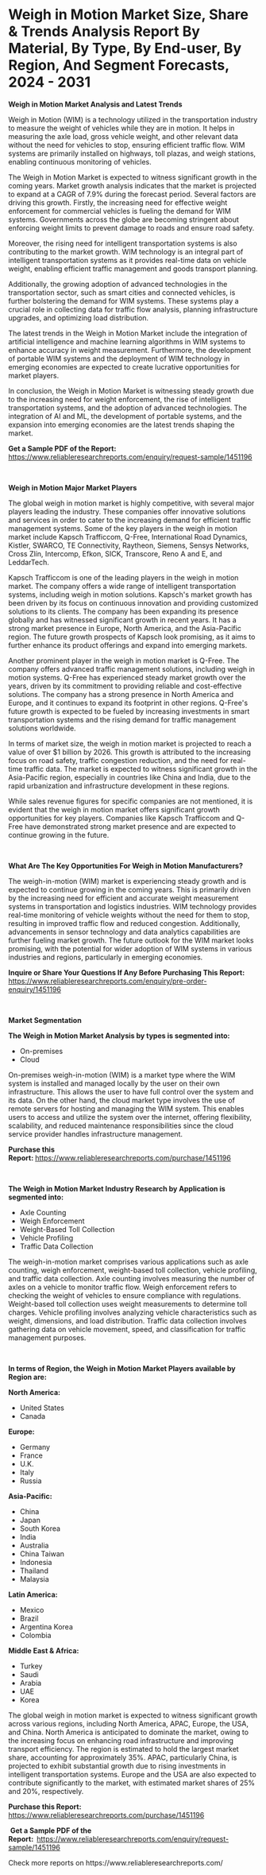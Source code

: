 <p><h1>Weigh in Motion Market Size, Share & Trends Analysis Report By Material, By Type, By End-user, By Region, And Segment Forecasts, 2024 - 2031</h1></p><p><strong>Weigh in Motion Market Analysis and Latest Trends</strong></p>
<p><p>Weigh in Motion (WIM) is a technology utilized in the transportation industry to measure the weight of vehicles while they are in motion. It helps in measuring the axle load, gross vehicle weight, and other relevant data without the need for vehicles to stop, ensuring efficient traffic flow. WIM systems are primarily installed on highways, toll plazas, and weigh stations, enabling continuous monitoring of vehicles.</p><p>The Weigh in Motion Market is expected to witness significant growth in the coming years. Market growth analysis indicates that the market is projected to expand at a CAGR of 7.9% during the forecast period. Several factors are driving this growth. Firstly, the increasing need for effective weight enforcement for commercial vehicles is fueling the demand for WIM systems. Governments across the globe are becoming stringent about enforcing weight limits to prevent damage to roads and ensure road safety.</p><p>Moreover, the rising need for intelligent transportation systems is also contributing to the market growth. WIM technology is an integral part of intelligent transportation systems as it provides real-time data on vehicle weight, enabling efficient traffic management and goods transport planning.</p><p>Additionally, the growing adoption of advanced technologies in the transportation sector, such as smart cities and connected vehicles, is further bolstering the demand for WIM systems. These systems play a crucial role in collecting data for traffic flow analysis, planning infrastructure upgrades, and optimizing load distribution.</p><p>The latest trends in the Weigh in Motion Market include the integration of artificial intelligence and machine learning algorithms in WIM systems to enhance accuracy in weight measurement. Furthermore, the development of portable WIM systems and the deployment of WIM technology in emerging economies are expected to create lucrative opportunities for market players.</p><p>In conclusion, the Weigh in Motion Market is witnessing steady growth due to the increasing need for weight enforcement, the rise of intelligent transportation systems, and the adoption of advanced technologies. The integration of AI and ML, the development of portable systems, and the expansion into emerging economies are the latest trends shaping the market.</p></p>
<p><strong>Get a Sample PDF of the Report:&nbsp;</strong> <a href="https://www.reliableresearchreports.com/enquiry/request-sample/1451196">https://www.reliableresearchreports.com/enquiry/request-sample/1451196</a></p>
<p>&nbsp;</p>
<p><strong>Weigh in Motion Major Market Players</strong></p>
<p><p>The global weigh in motion market is highly competitive, with several major players leading the industry. These companies offer innovative solutions and services in order to cater to the increasing demand for efficient traffic management systems. Some of the key players in the weigh in motion market include Kapsch Trafficcom, Q-Free, International Road Dynamics, Kistler, SWARCO, TE Connectivity, Raytheon, Siemens, Sensys Networks, Cross Zlín, Intercomp, Efkon, SICK, Transcore, Reno A and E, and LeddarTech.</p><p>Kapsch Trafficcom is one of the leading players in the weigh in motion market. The company offers a wide range of intelligent transportation systems, including weigh in motion solutions. Kapsch's market growth has been driven by its focus on continuous innovation and providing customized solutions to its clients. The company has been expanding its presence globally and has witnessed significant growth in recent years. It has a strong market presence in Europe, North America, and the Asia-Pacific region. The future growth prospects of Kapsch look promising, as it aims to further enhance its product offerings and expand into emerging markets.</p><p>Another prominent player in the weigh in motion market is Q-Free. The company offers advanced traffic management solutions, including weigh in motion systems. Q-Free has experienced steady market growth over the years, driven by its commitment to providing reliable and cost-effective solutions. The company has a strong presence in North America and Europe, and it continues to expand its footprint in other regions. Q-Free's future growth is expected to be fueled by increasing investments in smart transportation systems and the rising demand for traffic management solutions worldwide.</p><p>In terms of market size, the weigh in motion market is projected to reach a value of over $1 billion by 2026. This growth is attributed to the increasing focus on road safety, traffic congestion reduction, and the need for real-time traffic data. The market is expected to witness significant growth in the Asia-Pacific region, especially in countries like China and India, due to the rapid urbanization and infrastructure development in these regions.</p><p>While sales revenue figures for specific companies are not mentioned, it is evident that the weigh in motion market offers significant growth opportunities for key players. Companies like Kapsch Trafficcom and Q-Free have demonstrated strong market presence and are expected to continue growing in the future.</p></p>
<p>&nbsp;</p>
<p><strong>What Are The Key Opportunities For Weigh in Motion Manufacturers?</strong></p>
<p><p>The weigh-in-motion (WIM) market is experiencing steady growth and is expected to continue growing in the coming years. This is primarily driven by the increasing need for efficient and accurate weight measurement systems in transportation and logistics industries. WIM technology provides real-time monitoring of vehicle weights without the need for them to stop, resulting in improved traffic flow and reduced congestion. Additionally, advancements in sensor technology and data analytics capabilities are further fueling market growth. The future outlook for the WIM market looks promising, with the potential for wider adoption of WIM systems in various industries and regions, particularly in emerging economies.</p></p>
<p><strong>Inquire or Share Your Questions If Any Before Purchasing This Report:</strong> <a href="https://www.reliableresearchreports.com/enquiry/pre-order-enquiry/1451196">https://www.reliableresearchreports.com/enquiry/pre-order-enquiry/1451196</a></p>
<p>&nbsp;</p>
<p><strong>Market Segmentation</strong></p>
<p><strong>The Weigh in Motion Market Analysis by types is segmented into:</strong></p>
<p><ul><li>On-premises</li><li>Cloud</li></ul></p>
<p><p>On-premises weigh-in-motion (WIM) is a market type where the WIM system is installed and managed locally by the user on their own infrastructure. This allows the user to have full control over the system and its data. On the other hand, the cloud market type involves the use of remote servers for hosting and managing the WIM system. This enables users to access and utilize the system over the internet, offering flexibility, scalability, and reduced maintenance responsibilities since the cloud service provider handles infrastructure management.</p></p>
<p><strong>Purchase this Report:&nbsp;</strong><a href="https://www.reliableresearchreports.com/purchase/1451196">https://www.reliableresearchreports.com/purchase/1451196</a></p>
<p>&nbsp;</p>
<p><strong>The Weigh in Motion Market Industry Research by Application is segmented into:</strong></p>
<p><ul><li>Axle Counting</li><li>Weigh Enforcement</li><li>Weight-Based Toll Collection</li><li>Vehicle Profiling</li><li>Traffic Data Collection</li></ul></p>
<p><p>The weigh-in-motion market comprises various applications such as axle counting, weigh enforcement, weight-based toll collection, vehicle profiling, and traffic data collection. Axle counting involves measuring the number of axles on a vehicle to monitor traffic flow. Weigh enforcement refers to checking the weight of vehicles to ensure compliance with regulations. Weight-based toll collection uses weight measurements to determine toll charges. Vehicle profiling involves analyzing vehicle characteristics such as weight, dimensions, and load distribution. Traffic data collection involves gathering data on vehicle movement, speed, and classification for traffic management purposes.</p></p>
<p>&nbsp;</p>
<p><strong>In terms of Region, the Weigh in Motion Market Players available by Region are:</strong></p>
<p>
    <p> <strong> North America: </strong>
        <ul>
            <li>United States</li>
            <li>Canada</li>
        </ul>
        </p> 
    <p> <strong> Europe: </strong>
        <ul>
            <li>Germany</li>
            <li>France</li>
            <li>U.K.</li>
            <li>Italy</li>
            <li>Russia</li>
        </ul>
        </p> 
    <p> <strong> Asia-Pacific: </strong>
        <ul>
            <li>China</li>
            <li>Japan</li>
            <li>South Korea</li>
            <li>India</li>
            <li>Australia</li>
            <li>China Taiwan</li>
            <li>Indonesia</li>
            <li>Thailand</li>
            <li>Malaysia</li>
        </ul>
        </p> 
    <p> <strong> Latin America: </strong>
        <ul>
            <li>Mexico</li>
            <li>Brazil</li>
            <li>Argentina Korea</li>
            <li>Colombia</li>
        </ul>
        </p> 
    <p> <strong> Middle East & Africa: </strong>
        <ul>
            <li>Turkey</li>
            <li>Saudi</li>
            <li>Arabia</li>
            <li>UAE</li>
            <li>Korea</li>
        </ul>
    </p>
    </p>
<p><p>The global weigh in motion market is expected to witness significant growth across various regions, including North America, APAC, Europe, the USA, and China. North America is anticipated to dominate the market, owing to the increasing focus on enhancing road infrastructure and improving transport efficiency. The region is estimated to hold the largest market share, accounting for approximately 35%. APAC, particularly China, is projected to exhibit substantial growth due to rising investments in intelligent transportation systems. Europe and the USA are also expected to contribute significantly to the market, with estimated market shares of 25% and 20%, respectively.</p></p>
<p><strong>Purchase this Report: </strong><a href="https://www.reliableresearchreports.com/purchase/1451196">https://www.reliableresearchreports.com/purchase/1451196</a></p>
<p>&nbsp;<strong>Get a Sample PDF of the Report:&nbsp;&nbsp;</strong><a href="https://www.reliableresearchreports.com/enquiry/request-sample/1451196">https://www.reliableresearchreports.com/enquiry/request-sample/1451196</a></p>
<p><strong></strong></p>
<p>Check more reports on https://www.reliableresearchreports.com/</p>